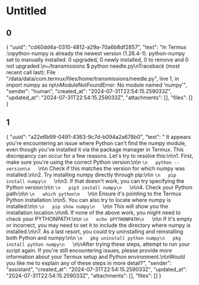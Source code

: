 # Untitled

## 0

{
  "uuid": "cd40dd4a-0310-4812-a29a-70a6b8df2857",
  "text": "In Termux :\npython-numpy is already the newest version (1.26.4-1).     python-numpy set to manually installed.                    0 upgraded, 0 newly installed, 0 to remove and 0 not upgraded.\n~/transmissions $ python needle.py\nTraceback (most recent call last):                           File \"/data/data/com.termux/files/home/transmissions/needle.py\", line 1, in <module>                                    import numpy as np\nModuleNotFoundError: No module named 'numpy'",
  "sender": "human",
  "created_at": "2024-07-31T22:54:15.259033Z",
  "updated_at": "2024-07-31T22:54:15.259033Z",
  "attachments": [],
  "files": []
}

## 1

{
  "uuid": "a22e6b99-0491-4363-9c7d-b094a2a678b0",
  "text": " It appears you're encountering an issue where Python can't find the numpy module, even though you've installed it via the package manager in Termux. This discrepancy can occur for a few reasons. Let's try to resolve this:\n\n1. First, make sure you're using the correct Python version:\n\n   ```\n   python --version\n   ```\n\n   Check if this matches the version for which numpy was installed.\n\n2. Try installing numpy directly through pip:\n\n   ```\n   pip install numpy\n   ```\n\n3. If that doesn't work, you can try specifying the Python version:\n\n   ```\n   pip3 install numpy\n   ```\n\n4. Check your Python path:\n\n   ```\n   which python\n   ```\n\n   Ensure it's pointing to the Termux Python installation.\n\n5. You can also try to locate where numpy is installed:\n\n   ```\n   pip show numpy\n   ```\n\n   This will show you the installation location.\n\n6. If none of the above work, you might need to check your PYTHONPATH:\n\n   ```\n   echo $PYTHONPATH\n   ```\n\n   If it's empty or incorrect, you may need to set it to include the directory where numpy is installed.\n\n7. As a last resort, you could try uninstalling and reinstalling both Python and numpy:\n\n   ```\n   pkg uninstall python numpy\n   pkg install python numpy\n   ```\n\nAfter trying these steps, attempt to run your script again. If you're still encountering issues, please provide more information about your Termux setup and Python environment.\n\nWould you like me to explain any of these steps in more detail?",
  "sender": "assistant",
  "created_at": "2024-07-31T22:54:15.259033Z",
  "updated_at": "2024-07-31T22:54:15.259033Z",
  "attachments": [],
  "files": []
}
